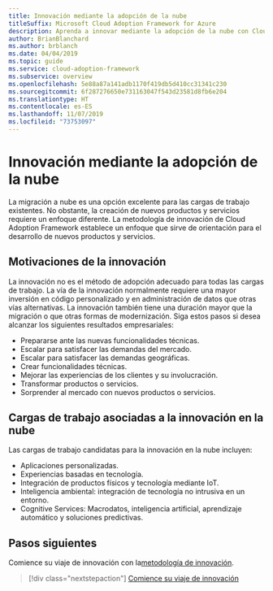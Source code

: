 ```yaml
---
title: Innovación mediante la adopción de la nube
titleSuffix: Microsoft Cloud Adoption Framework for Azure
description: Aprenda a innovar mediante la adopción de la nube con Cloud Adoption Framework.
author: BrianBlanchard
ms.author: brblanch
ms.date: 04/04/2019
ms.topic: guide
ms.service: cloud-adoption-framework
ms.subservice: overview
ms.openlocfilehash: 5e88a87a141adb1170f419db5d410cc31341c230
ms.sourcegitcommit: 6f287276650e731163047f543d23581d8fb6e204
ms.translationtype: HT
ms.contentlocale: es-ES
ms.lasthandoff: 11/07/2019
ms.locfileid: "73753097"
---
```

# <a name="innovate-through-cloud-adoption"></a>Innovación mediante la adopción de la nube

La migración a nube es una opción excelente para las cargas de trabajo existentes. No obstante, la creación de nuevos productos y servicios requiere un enfoque diferente. La metodología de innovación de Cloud Adoption Framework establece un enfoque que sirve de orientación para el desarrollo de nuevos productos y servicios.

## <a name="motivations-behind-innovation"></a>Motivaciones de la innovación

La innovación no es el método de adopción adecuado para todas las cargas de trabajo. La vía de la innovación normalmente requiere una mayor inversión en código personalizado y en administración de datos que otras vías alternativas. La innovación también tiene una duración mayor que la migración o que otras formas de modernización. Siga estos pasos si desea alcanzar los siguientes resultados empresariales:

- Prepararse ante las nuevas funcionalidades técnicas.
- Escalar para satisfacer las demandas del mercado.
- Escalar para satisfacer las demandas geográficas.
- Crear funcionalidades técnicas.
- Mejorar las experiencias de los clientes y su involucración.
- Transformar productos o servicios.
- Sorprender al mercado con nuevos productos o servicios.

## <a name="workloads-associated-with-cloud-innovation"></a>Cargas de trabajo asociadas a la innovación en la nube

Las cargas de trabajo candidatas para la innovación en la nube incluyen:

- Aplicaciones personalizadas.
- Experiencias basadas en tecnología.
- Integración de productos físicos y tecnología mediante IoT.
- Inteligencia ambiental: integración de tecnología no intrusiva en un entorno.
- Cognitive Services: Macrodatos, inteligencia artificial, aprendizaje automático y soluciones predictivas.

## <a name="next-steps"></a>Pasos siguientes

Comience su viaje de innovación con la[metodología de innovación](../innovate/index.md).

> [!div class="nextstepaction"]
> [Comience su viaje de innovación](../innovate/index.md)
